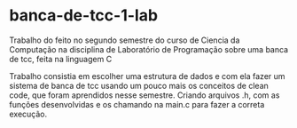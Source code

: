 # banca-de-tcc-1-lab
Trabalho do  feito no segundo semestre do curso de Ciencia da Computação na disciplina de Laboratório de Programação sobre uma banca de tcc, feita na linguagem C

Trabalho consistia em escolher uma estrutura de dados e com ela fazer um sistema de banca de tcc usando um pouco mais os conceitos de clean code, que foram aprendidos nesse semestre. Criando arquivos .h, com as funções desenvolvidas e os chamando na main.c para fazer a correta execução.

